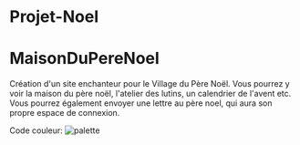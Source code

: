 # Projet-Noel
# MaisonDuPereNoel

Création d'un site enchanteur pour le Village du Père Noël. 
Vous pourrez y voir la maison du père noël, l'atelier des lutins, un calendrier de l'avent etc.
Vous pourrez également envoyer une lettre au père noel, qui aura son propre espace de connexion.

Code couleur:
![palette](https://github.com/TitiaC62/MaisonDuPereNoel/assets/91391598/f2e0f25f-d752-422b-a068-e2b08dd333c6)
